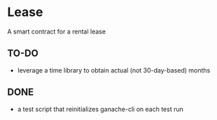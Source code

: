 # Lease

A smart contract for a rental lease

## TO-DO

- leverage a time library to obtain actual (not 30-day-based) months

## DONE

- a test script that reinitializes ganache-cli on each test run